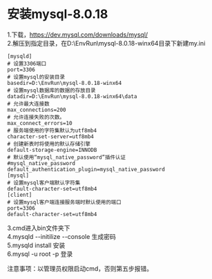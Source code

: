 # 安装mysql-8.0.18
1.下载，https://dev.mysql.com/downloads/mysql/  
2.解压到指定目录，在D:\EnvRun\mysql-8.0.18-winx64目录下新建my.ini  
```
[mysqld]
# 设置3306端口
port=3306
# 设置mysql的安装目录
basedir=D:\EnvRun\mysql-8.0.18-winx64
# 设置mysql数据库的数据的存放目录
datadir=D:\EnvRun\mysql-8.0.18-winx64\data
# 允许最大连接数
max_connections=200
# 允许连接失败的次数。
max_connect_errors=10
# 服务端使用的字符集默认为utf8mb4
character-set-server=utf8mb4
# 创建新表时将使用的默认存储引擎
default-storage-engine=INNODB
# 默认使用“mysql_native_password”插件认证
#mysql_native_password
default_authentication_plugin=mysql_native_password
[mysql]
# 设置mysql客户端默认字符集
default-character-set=utf8mb4
[client]
# 设置mysql客户端连接服务端时默认使用的端口
port=3306
default-character-set=utf8mb4
```
3.cmd进入bin文件夹下  
4.mysqld --initilize --console 生成密码  
5.mysqld install 安装  
6.mysql -u root -p 登录  

注意事项：以管理员权限启动cmd，否则第五步报错。
